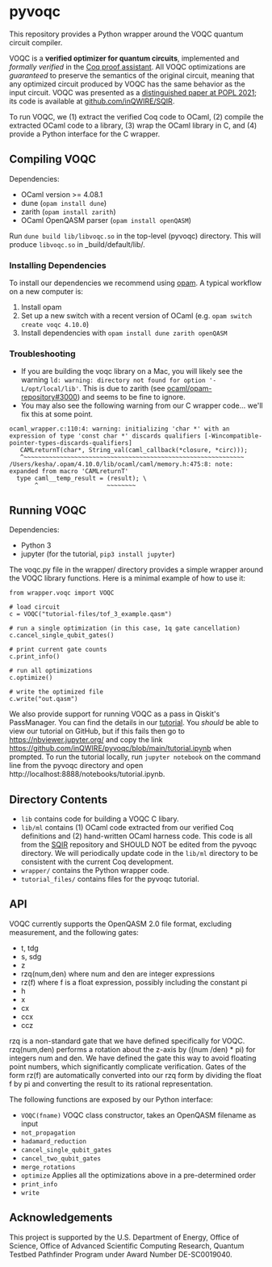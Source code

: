 # pyvoqc

This repository provides a Python wrapper around the VOQC quantum circuit compiler.

VOQC is a **verified optimizer for quantum circuits**, implemented and *formally verified* in the [Coq proof assistant](https://coq.inria.fr/). All VOQC optimizations are *guaranteed* to preserve the semantics of the original circuit, meaning that any optimized circuit produced by VOQC has the same behavior as the input circuit. VOQC was presented as a [distinguished paper at POPL 2021](https://arxiv.org/abs/1912.02250); its code is available at [github.com/inQWIRE/SQIR](https://github.com/inQWIRE/SQIR).

To run VOQC, we (1) extract the verified Coq code to OCaml, (2) compile the extracted OCaml code to a library, (3) wrap the OCaml library in C, and (4) provide a Python interface for the C wrapper.

## Compiling VOQC

Dependencies:
  * OCaml version >= 4.08.1 
  * dune (`opam install dune`)
  * zarith (`opam install zarith`)
  * OCaml OpenQASM parser (`opam install openQASM`)

Run `dune build lib/libvoqc.so` in the top-level (pyvoqc) directory. This will produce `libvoqc.so` in _build/default/lib/.

### Installing Dependencies

To install our dependencies we recommend using [opam](https://opam.ocaml.org/doc/Install.html). A typical workflow on a new computer is:
1. Install opam
2. Set up a new switch with a recent version of OCaml (e.g. `opam switch create voqc 4.10.0`)
3. Install dependencies with `opam install dune zarith openQASM`

### Troubleshooting

* If you are building the voqc library on a Mac, you will likely see the warning `ld: warning: directory not found for option '-L/opt/local/lib'`. This is due to zarith (see [ocaml/opam-repository#3000](https://github.com/ocaml/opam-repository/issues/3000)) and seems to be fine to ignore.
* You may also see the following warning from our C wrapper code... we'll fix this at some point.
```
ocaml_wrapper.c:110:4: warning: initializing 'char *' with an expression of type 'const char *' discards qualifiers [-Wincompatible-pointer-types-discards-qualifiers]
   CAMLreturnT(char*, String_val(caml_callback(*closure, *circ)));
   ^~~~~~~~~~~~~~~~~~~~~~~~~~~~~~~~~~~~~~~~~~~~~~~~~~~~~~~~~~~~~~
/Users/kesha/.opam/4.10.0/lib/ocaml/caml/memory.h:475:8: note: expanded from macro 'CAMLreturnT'
  type caml__temp_result = (result); \
       ^                   ~~~~~~~~
```

## Running VOQC

Dependencies:
  * Python 3
  * jupyter (for the tutorial, `pip3 install jupyter`)

The voqc.py file in the wrapper/ directory provides a simple wrapper around the VOQC library functions. Here is a minimal example of how to use it:
```
from wrapper.voqc import VOQC

# load circuit
c = VOQC("tutorial-files/tof_3_example.qasm")

# run a single optimization (in this case, 1q gate cancellation)
c.cancel_single_qubit_gates()

# print current gate counts
c.print_info()

# run all optimizations
c.optimize()

# write the optimized file
c.write("out.qasm")
```

We also provide support for running VOQC as a pass in Qiskit's PassManager. You can find the details in our [tutorial](tutorial.ipynb). You *should* be able to view our tutorial on GitHub, but if this fails then go to https://nbviewer.jupyter.org/ and copy the link https://github.com/inQWIRE/pyvoqc/blob/main/tutorial.ipynb when prompted. To run the tutorial locally, run `jupyter notebook` on the command line from the pyvoqc directory and open http://localhost:8888/notebooks/tutorial.ipynb.

## Directory Contents

* `lib` contains code for building a VOQC C libary.
* `lib/ml` contains (1)  OCaml code extracted from our verified Coq definitions and (2) hand-written OCaml harness code. This code is all from the [SQIR](https://github.com/inQWIRE/SQIR) repository and SHOULD NOT be edited from the pyvoqc directory. We will periodically update code in the `lib/ml` directory to be consistent with the current Coq development.
* `wrapper/` contains the Python wrapper code.
* `tutorial_files/` contains files for the pyvoqc tutorial.

## API

VOQC currently supports the OpenQASM 2.0 file format, excluding measurement, and the following gates:
* t, tdg
* s, sdg
* z
* rzq(num,den) where num and den are integer expressions
* rz(f) where f is a float expression, possibly including the constant pi
* h
* x
* cx
* ccx
* ccz

rzq is a non-standard gate that we have defined specifically for VOQC. rzq(num,den) performs a rotation about the z-axis by ((num /den) * pi) for integers num and den. We have defined the gate this way to avoid floating point numbers, which significantly complicate verification. Gates of the form rz(f) are automatically converted into our rzq form by dividing the float f by pi and converting the result to its rational representation.

The following functions are exposed by our Python interface:
* `VOQC(fname)` VOQC class constructor, takes an OpenQASM filename as input
* `not_propagation` 
* `hadamard_reduction`
* `cancel_single_qubit_gates`
* `cancel_two_qubit_gates`
* `merge_rotations`
* `optimize` Applies all the optimizations above in a pre-determined order
* `print_info`
* `write`

## Acknowledgements

This project is supported by the U.S. Department of Energy, Office of Science, Office of Advanced Scientific Computing Research, Quantum Testbed Pathfinder Program under Award Number DE-SC0019040.
